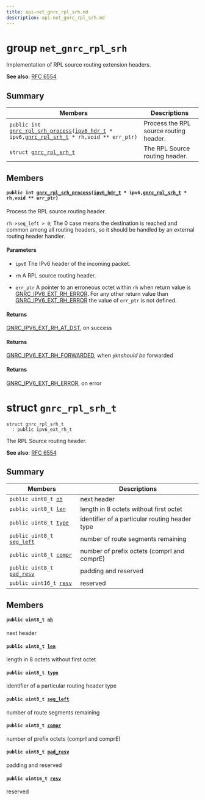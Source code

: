 ```yaml
---
title: api-net_gnrc_rpl_srh.md
description: api-net_gnrc_rpl_srh.md
---
```

# group `net_gnrc_rpl_srh` 

Implementation of RPL source routing extension headers.

**See also**: [RFC 6554 ](https://tools.ietf.org/html/rfc6554)

## Summary

 Members                        | Descriptions                                
--------------------------------|---------------------------------------------
`public int `[`gnrc_rpl_srh_process`](#group__net__gnrc__rpl__srh_1gaf0cb62979f8f407ee6919af7e0e4065f)`(`[`ipv6_hdr_t`](./doc/starlight-docs/src/content/docs/apidoc/api-net_ipv6_hdr.md#structipv6__hdr__t)` * ipv6,`[`gnrc_rpl_srh_t`](./doc/starlight-docs/src/content/docs/apidoc/api-net_gnrc_rpl_srh.md#structgnrc__rpl__srh__t)` * rh,void ** err_ptr)`            | Process the RPL source routing header.
`struct `[`gnrc_rpl_srh_t`](#structgnrc__rpl__srh__t) | The RPL Source routing header.

## Members

#### `public int `[`gnrc_rpl_srh_process`](#group__net__gnrc__rpl__srh_1gaf0cb62979f8f407ee6919af7e0e4065f)`(`[`ipv6_hdr_t`](./doc/starlight-docs/src/content/docs/apidoc/api-net_ipv6_hdr.md#structipv6__hdr__t)` * ipv6,`[`gnrc_rpl_srh_t`](./doc/starlight-docs/src/content/docs/apidoc/api-net_gnrc_rpl_srh.md#structgnrc__rpl__srh__t)` * rh,void ** err_ptr)` 

Process the RPL source routing header.

`rh->seq_left > 0`; The 0 case means the destination is reached and common among all routing headers, so it should be handled by an external routing header handler.

#### Parameters
* `ipv6` The IPv6 header of the incoming packet. 

* `rh` A RPL source routing header. 

* `err_ptr` A pointer to an erroneous octet within `rh` when return value is [GNRC_IPV6_EXT_RH_ERROR](./doc/starlight-docs/src/content/docs/apidoc/api-undefined.md#group__net__gnrc__ipv6__ext__rh_1gga3b39f0c6258619f350327586d1c22cada024123a0c461316391e2ba2404677456). For any other return value than [GNRC_IPV6_EXT_RH_ERROR](./doc/starlight-docs/src/content/docs/apidoc/api-undefined.md#group__net__gnrc__ipv6__ext__rh_1gga3b39f0c6258619f350327586d1c22cada024123a0c461316391e2ba2404677456) the value of `err_ptr` is not defined.

#### Returns
[GNRC_IPV6_EXT_RH_AT_DST](./doc/starlight-docs/src/content/docs/apidoc/api-undefined.md#group__net__gnrc__ipv6__ext__rh_1gga3b39f0c6258619f350327586d1c22cadacb7ae85ed285eb70fa9abecf621fbdf6), on success 

#### Returns
[GNRC_IPV6_EXT_RH_FORWARDED](./doc/starlight-docs/src/content/docs/apidoc/api-undefined.md#group__net__gnrc__ipv6__ext__rh_1gga3b39f0c6258619f350327586d1c22cada27f021d2bcd60cf720fd23b609357eaa), when `pkt`*should be* forwarded 

#### Returns
[GNRC_IPV6_EXT_RH_ERROR](./doc/starlight-docs/src/content/docs/apidoc/api-undefined.md#group__net__gnrc__ipv6__ext__rh_1gga3b39f0c6258619f350327586d1c22cada024123a0c461316391e2ba2404677456), on error

# struct `gnrc_rpl_srh_t` 

```
struct gnrc_rpl_srh_t
  : public ipv6_ext_rh_t
```  

The RPL Source routing header.

**See also**: [RFC 6554 ](https://tools.ietf.org/html/rfc6554)

## Summary

 Members                        | Descriptions                                
--------------------------------|---------------------------------------------
`public uint8_t `[`nh`](#structgnrc__rpl__srh__t_1a0503c0174f74570698611a60e8557263) | next header
`public uint8_t `[`len`](#structgnrc__rpl__srh__t_1a6a0af66080b44ef9f4c53e2ab9955677) | length in 8 octets without first octet
`public uint8_t `[`type`](#structgnrc__rpl__srh__t_1aacffc7886d47c84f9d49b19839e534d0) | identifier of a particular routing header type
`public uint8_t `[`seg_left`](#structgnrc__rpl__srh__t_1aac35643e317582355ddac034698b60fe) | number of route segments remaining
`public uint8_t `[`compr`](#structgnrc__rpl__srh__t_1a2bf3159f990fcdc2e37643f0b2635510) | number of prefix octets (comprI and comprE)
`public uint8_t `[`pad_resv`](#structgnrc__rpl__srh__t_1a546f67b7a5c1c34e1b3912bc192b2484) | padding and reserved
`public uint16_t `[`resv`](#structgnrc__rpl__srh__t_1a0c98e2a4e72332aceaeef160fc7d5430) | reserved

## Members

#### `public uint8_t `[`nh`](#structgnrc__rpl__srh__t_1a0503c0174f74570698611a60e8557263) 

next header

#### `public uint8_t `[`len`](#structgnrc__rpl__srh__t_1a6a0af66080b44ef9f4c53e2ab9955677) 

length in 8 octets without first octet

#### `public uint8_t `[`type`](#structgnrc__rpl__srh__t_1aacffc7886d47c84f9d49b19839e534d0) 

identifier of a particular routing header type

#### `public uint8_t `[`seg_left`](#structgnrc__rpl__srh__t_1aac35643e317582355ddac034698b60fe) 

number of route segments remaining

#### `public uint8_t `[`compr`](#structgnrc__rpl__srh__t_1a2bf3159f990fcdc2e37643f0b2635510) 

number of prefix octets (comprI and comprE)

#### `public uint8_t `[`pad_resv`](#structgnrc__rpl__srh__t_1a546f67b7a5c1c34e1b3912bc192b2484) 

padding and reserved

#### `public uint16_t `[`resv`](#structgnrc__rpl__srh__t_1a0c98e2a4e72332aceaeef160fc7d5430) 

reserved


